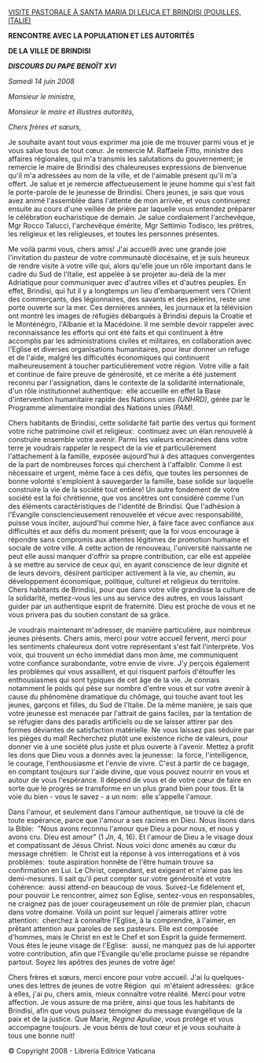 [VISITE PASTORALE À SANTA MARIA DI LEUCA ET BRINDISI (POUILLES, ITALIE)](/content/benedict-xvi/fr/travels/2008/index_puglia.html)

**RENCONTRE AVEC LA POPULATION ET LES AUTORITÉS**

**DE LA VILLE DE BRINDISI**

***DISCOURS DU PAPE BENOÎT XVI***

*Samedi 14 juin 2008*

*Monsieur le ministre,*

*Monsieur le maire et illustres autorités,*

*Chers frères et sœurs,*

Je souhaite avant tout vous exprimer ma joie de me trouver parmi vous et je vous salue tous de tout cœur. Je remercie M. Raffaele Fitto, ministre des affaires régionales, qui m'a transmis les salutations du gouvernement; je remercie le maire de Brindisi des chaleureuses expressions de bienvenue qu'il m'a adressées au nom de la ville, et de l'aimable présent qu'il m'a offert. Je salue et je remercie affectueusement le jeune homme qui s'est fait le porte-parole de le jeunesse de Brindisi. Chers jeunes, je sais que vous avez animé l'assemblée dans l'attente de mon arrivée, et vous continuerez ensuite au cours d'une veillée de prière par laquelle vous entendez préparer le célébration eucharistique de demain. Je salue cordialement l'archevêque, Mgr Rocco Talucci, l'archevêque émérite, Mgr Settimio Todisco, les prêtres, les religieux et les religieuses, et toutes les personnes présentes.

Me voilà parmi vous, chers amis! J'ai accueilli avec une grande joie l'invitation du pasteur de votre communauté diocésaine, et je suis heureux de rendre visite à votre ville qui, alors qu'elle joue un rôle important dans le cadre du Sud de l'Italie, est appelée à se projeter au-delà de la mer Adriatique pour communiquer avec d'autres villes et d'autres peuples. En effet, Brindisi, qui fut il y a longtemps un lieu d'embarquement vers l'Orient des commerçants, des légionnaires, des savants et des pèlerins, reste une porte ouverte sur la mer. Ces dernières années, les journaux et la télévision ont montré les images de réfugiés débarqués à Brindisi depuis la Croatie et le Monténégro, l'Albanie et la Macédoine. Il me semble devoir rappeler avec reconnaissance les efforts qui ont été faits et qui continuent à être accomplis par les administrations civiles et militaires, en collaboration avec l'Eglise et diverses organisations humanitaires, pour leur donner un refuge et de l'aide, malgré les difficultés économiques qui continuent malheureusement à toucher particulièrement votre région. Votre ville a fait et continue de faire preuve de générosité, et ce mérite a été justement reconnu par l'assignation, dans le contexte de la solidarité internationale, d'un rôle institutionnel authentique:  elle accueille en effet la Base d'intervention humanitaire rapide des Nations unies *(UNHRD)*, gérée par le Programme alimentaire mondial des Nations unies *(PAM).*

Chers habitants de Brindisi, cette solidarité fait partie des vertus qui forment votre riche patrimoine civil et religieux:  continuez avec un élan renouvelé à construire ensemble votre avenir. Parmi les valeurs enracinées dans votre terre je voudrais rappeler le respect de la vie et particulièrement l'attachement à la famille, exposée aujourd'hui à des attaques convergentes de la part de nombreuses forces qui cherchent à l'affaiblir. Comme il est nécessaire et urgent, même face à ces défis, que toutes les personnes de bonne volonté s'emploient à sauvegarder la famille, base solide sur laquelle construire la vie de la société tout entière! Un autre fondement de votre société est la foi chrétienne, que vos ancêtres ont considéré comme l'un des éléments caractéristiques de l'identité de Brindisi. Que l'adhésion à l'Evangile consciencieusement renouvelée et vécue avec responsabilité, puisse vous inciter, aujourd'hui comme hier, à faire face avec confiance aux difficultés et aux défis du moment présent; que la foi vous encourage à répondre sans compromis aux attentes légitimes de promotion humaine et sociale de votre ville. A cette action de renouveau, l'université naissante ne peut elle aussi manquer d'offrir sa propre contribution, car elle est appelée à se mettre au service de ceux qui, en ayant conscience de leur dignité et de leurs devoirs, désirent participer activement à la vie, au chemin, au développement économique, politique, culturel et religieux du territoire. Chers habitants de Brindisi, pour que dans votre ville grandisse la culture de la solidarité, mettez-vous les uns au service des autres, en vous laissant guider par un authentique esprit de fraternité. Dieu est proche de vous et ne vous privera pas du soutien constant de sa grâce.

Je voudrais maintenant m'adresser, de manière particulière, aux nombreux jeunes présents. Chers amis, merci pour votre accueil fervent, merci pour les sentiments chaleureux dont votre représentant s'est fait l'interprète. Vos voix, qui trouvent un écho immédiat dans mon âme, me communiquent votre confiance surabondante, votre envie de vivre. J'y perçois également les problèmes qui vous assaillent, et qui risquent parfois d'étouffer les enthousiasmes qui sont typiques de cet âge de la vie. Je connais notamment le poids qui pèse sur nombre d'entre vous et sur votre avenir à cause du phénomène dramatique du chômage, qui touche avant tout les jeunes, garçons et filles, du Sud de l'Italie. De la même manière, je sais que votre jeunesse est menacée par l'attrait de gains faciles, par la tentation de se réfugier dans des paradis artificiels ou de se laisser attirer par des formes déviantes de satisfaction matérielle. Ne vous laissez pas séduire par les pièges du mal! Recherchez plutôt une existence riche de valeurs, pour donner vie à une société plus juste et plus ouverte à l'avenir. Mettez à profit les dons que Dieu vous a donnés avec la jeunesse:  la force, l'intelligence, le courage, l'enthousiasme et l'envie de vivre. C'est à partir de ce bagage, en comptant toujours sur l'aide divine, que vous pouvez nourrir en vous et autour de vous l'espérance. Il dépend de vous et de votre cœur de faire en sorte que le progrès se transforme en un plus grand bien pour tous. Et la voie du bien - vous le savez - a un nom:  elle s'appelle l'amour.

Dans l'amour, et seulement dans l'amour authentique, se trouve la clé de toute espérance, parce que l'amour a ses racines en Dieu. Nous lisons dans la Bible:  "Nous avons reconnu l'amour que Dieu a pour nous, et nous y avons cru. Dieu est amour" (1 *Jn*, 4, 16). Et l'amour de Dieu a le visage doux et compatissant de Jésus Christ. Nous voici donc amenés au cœur du message chrétien:  le Christ est la réponse à vos interrogations et à vos problèmes:  toute aspiration honnête de l'être humain trouve sa confirmation en Lui. Le Christ, cependant, est exigeant et n'aime pas les demi-mesures. Il sait qu'il peut compter sur votre générosité et votre cohérence:  aussi attend-on beaucoup de vous. Suivez-Le fidèlement et, pour pouvoir Le rencontrer, aimez son Eglise, sentez-vous en responsables, ne craignez pas de jouer courageusement un rôle de premier plan, chacun dans votre domaine. Voilà un point sur lequel j'aimerais attirer votre attention:  cherchez à connaître l'Eglise, à la comprendre, à l'aimer, en prêtant attention aux paroles de ses pasteurs. Elle est composée d'hommes, mais le Christ en est le Chef et son Esprit la guide fermement. Vous êtes le jeune visage de l'Eglise:  aussi, ne manquez pas de lui apporter votre contribution, afin que l'Evangile qu'elle proclame puisse se répandre partout. Soyez les apôtres des jeunes de votre âge!

Chers frères et sœurs, merci encore pour votre accueil. J'ai lu quelques-unes des lettres de jeunes de votre Région  qui  m'étaient adressées:  grâce à elles, j'ai pu, chers amis, mieux connaître votre réalité. Merci pour votre affection. Je vous assure de ma prière, ainsi que tous les habitants de Brindisi, afin que vous puissez témoigner du message évangélique de la paix et de la justice. Que Marie, *Regina Apuliae*, vous protège et vous accompagne toujours. Je vous bénis de tout cœur et je vous souhaite à tous une bonne nuit!

© Copyright 2008 - Libreria Editrice Vaticana